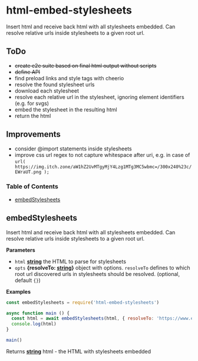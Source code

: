 # html-embed-stylesheets

Insert html and receive back html with all stylesheets embedded. Can resolve relative urls inside stylesheets to a given root url.

## ToDo
- ~~create e2e suite based on final html output without scripts~~
- ~~define API~~
- find preload links and style tags with cheerio
- resolve the found stylesheet urls
- download each stylesheet
- resolve each relative url in the stylesheet, ignoring element identifiers (e.g. for svgs)
- embed the stylesheet in the resulting html
- return the html

## Improvements
- consider @import statements inside stylesheets
- improve css url regex to not capture whitespace after uri, e.g. in case of `url( https://img.itch.zone/aW1hZ2UvMTgyMjY4Lzg1MTg3MC5wbmc=/300x240%23c/EWraUT.png );`

<!-- Generated by documentation.js. Update this documentation by updating the source code. -->

### Table of Contents

-   [embedStylesheets](#embedstylesheets)

## embedStylesheets

Insert html and receive back html with all stylesheets embedded. Can resolve relative urls inside stylesheets to a given root url.

**Parameters**

-   `html` **[string](https://developer.mozilla.org/docs/Web/JavaScript/Reference/Global_Objects/String)** the HTML to parse for stylesheets
-   `opts` **{resolveTo: [string](https://developer.mozilla.org/docs/Web/JavaScript/Reference/Global_Objects/String)}** object with options.
    `resolveTo` defines to which root url discovered urls in stylesheets should be resolved. (optional, default `{}`)

**Examples**

```javascript
const embedStylesheets = require('html-embed-stylesheets')

async function main () {
  const html = await embedStylesheets(html, { resolveTo: 'https://www.example.com' })
  console.log(html)
}

main()
```

Returns **[string](https://developer.mozilla.org/docs/Web/JavaScript/Reference/Global_Objects/String)** html - the HTML with stylesheets embedded
